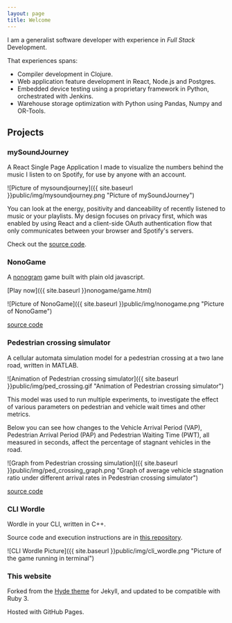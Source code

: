 ```yaml
---
layout: page
title: Welcome
---
```


I am a generalist software developer with experience in *Full Stack* Development.

That experiences spans:
- Compiler development in Clojure.
- Web application feature development in React, Node.js and Postgres.
- Embedded device testing using a proprietary framework in Python, orchestrated with Jenkins.
- Warehouse storage optimization with Python using Pandas, Numpy and OR-Tools.

## Projects

### mySoundJourney

A React Single Page Application I made to visualize the numbers behind the music I listen to on Spotify, for use by anyone with an account.

![Picture of mysoundjourney]({{ site.baseurl }}public/img/mysoundjourney.png "Picture of mySoundJourney")

You can look at the energy, positivity and danceability of recently listened to music or your playlists. My design focuses on privacy first, which was enabled by using React and a client-side OAuth authentication flow that only communicates between your browser and Spotify's servers.

Check out the [<i class="fa fa-fw fa-github"></i>source code](https://github.com/sanjayalwani/mySoundJourney).

### NonoGame

A [nonogram](https://wikipedia.org/wiki/Nonogram) game built with plain old javascript.

[Play now]({{ site.baseurl }}nonogame/game.html)

![Picture of NonoGame]({{ site.baseurl }}public/img/nonogame.png "Picture of NonoGame")

[<i class="fa fa-fw fa-github"></i>source code](https://github.com/sanjayalwani/nonogame)

### Pedestrian crossing simulator

A cellular automata simulation model for a pedestrian crossing at a two lane road, written in MATLAB.

![Animation of Pedestrian crossing simulator]({{ site.baseurl }}public/img/ped_crossing.gif "Animation of Pedestrian crossing simulator")

This model was used to run multiple experiments, to investigate the effect of various parameters on pedestrian and vehicle wait times and other metrics.

Below you can see how changes to the Vehicle Arrival Period (VAP), Pedestrian Arrival Period (PAP) and Pedestrian Waiting Time (PWT), all measured in seconds, affect the percentage of stagnant vehicles in the road.

![Graph from Pedestrian crossing simulation]({{ site.baseurl }}public/img/ped_crossing_graph.png "Graph of average vehicle stagnation ratio under different arrival rates in Pedestrian crossing simulator")

[<i class="fa fa-fw fa-github"></i>source code](https://github.com/sanjayalwani/pedcrossingsim)

### CLI Wordle

Wordle in your CLI, written in C++.

Source code and execution instructions are in [<i class="fa fa-fw fa-github"></i>this repository](https://github.com/sanjayalwani/cli_wordle).

![CLI Wordle Picture]({{ site.baseurl }}public/img/cli_wordle.png "Picture of the game running in terminal")


### This website

Forked from the [<i class="fa fa-fw fa-github"></i>Hyde theme](https://github.com/poole/hyde) for Jekyll, and updated to be compatible with Ruby 3.

Hosted with GitHub Pages.

